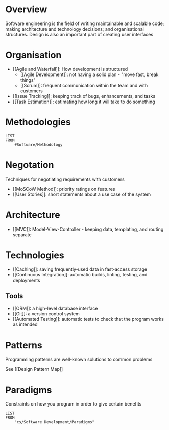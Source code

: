 # Overview
Software engineering is the field of writing maintainable and scalable code; making architecture and technology decisions; and organisational structures. Design is also an important part of creating user interfaces

# Organisation
- [[Agile and Waterfall]]: How development is structured
	- [[Agile Development]]: not having a solid plan - "move fast, break things"
	- [[Scrum]]: frequent communication within the team and with customers
- [[Issue Tracking]]: keeping track of bugs, enhancements, and tasks
- [[Task Estimation]]: estimating how long it will take to do something

# Methodologies
```dataview
LIST
FROM
	#Software/Methodology
```

# Negotation
Techniques for negotiating requirements with customers

- [[MoSCoW Method]]: priority ratings on features
- [[User Stories]]: short statements about a use case of the system

# Architecture
- [[MVC]]: Model-View-Controller - keeping data, templating, and routing separate

# Technologies
- [[Caching]]: saving frequently-used data in fast-access storage
- [[Continuous Integration]]: automatic builds, linting, testing, and deployments

## Tools
- [[ORM]]: a high-level database interface
- [[Git]]: a version control system
- [[Automated Testing]]: automatic tests to check that the program works as intended

# Patterns
Programming patterns are well-known solutions to common problems

See [[Design Pattern Map]]

# Paradigms
Constraints on how you program in order to give certain benefits

```dataview
LIST
FROM
	"cs/Software Development/Paradigms"
```